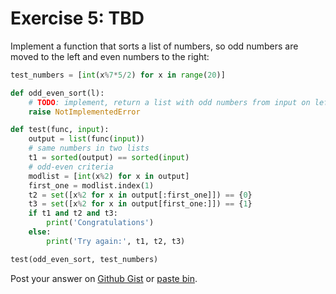 # Exercise 5: TBD

Implement a function that sorts a list of numbers, so odd numbers are moved to the left and even numbers to the right:

```python
test_numbers = [int(x%7*5/2) for x in range(20)]

def odd_even_sort(l):
    # TODO: implement, return a list with odd numbers from input on left and even numbers from input on right
    raise NotImplementedError

def test(func, input):
    output = list(func(input))
    # same numbers in two lists
    t1 = sorted(output) == sorted(input)
    # odd-even criteria
    modlist = [int(x%2) for x in output]
    first_one = modlist.index(1)
    t2 = set([x%2 for x in output[:first_one]]) == {0}
    t3 = set([x%2 for x in output[first_one:]]) == {1}
    if t1 and t2 and t3:
        print('Congratulations')
    else:
        print('Try again:', t1, t2, t3)

test(odd_even_sort, test_numbers)
```

Post your answer on [Github Gist](https://gist.github.com/) or [paste bin](https://paste.ubuntu.com/).
